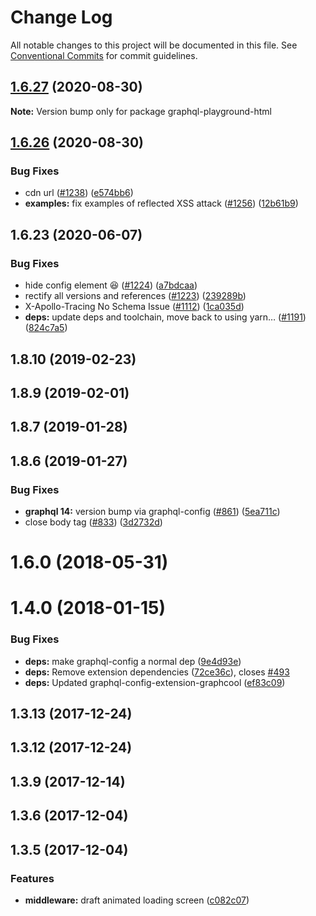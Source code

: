 # Change Log

All notable changes to this project will be documented in this file.
See [Conventional Commits](https://conventionalcommits.org) for commit guidelines.

## [1.6.27](https://github.com/graphcool/graphql-playground/compare/graphql-playground-html@1.6.26...graphql-playground-html@1.6.27) (2020-08-30)

**Note:** Version bump only for package graphql-playground-html





## [1.6.26](https://github.com/graphcool/graphql-playground/compare/graphql-playground-html@1.6.23...graphql-playground-html@1.6.26) (2020-08-30)


### Bug Fixes

* cdn url ([#1238](https://github.com/graphcool/graphql-playground/issues/1238)) ([e574bb6](https://github.com/graphcool/graphql-playground/commit/e574bb69e8adcda816fa62acc7e3adf19f31947a))
* **examples:** fix examples of reflected XSS attack ([#1256](https://github.com/graphcool/graphql-playground/issues/1256)) ([12b61b9](https://github.com/graphcool/graphql-playground/commit/12b61b9d69286b12a6ac74b12aae705e6b060f3b))





## 1.6.23 (2020-06-07)


### Bug Fixes

* hide config element 😆 ([#1224](https://github.com/graphcool/graphql-playground/issues/1224)) ([a7bdcaa](https://github.com/graphcool/graphql-playground/commit/a7bdcaa669f21603ded80bb9c59c4ab41597161a))
* rectify all versions and references ([#1223](https://github.com/graphcool/graphql-playground/issues/1223)) ([239289b](https://github.com/graphcool/graphql-playground/commit/239289b3e9da1744b23b7ef2694b1ed6370e3c16))
* X-Apollo-Tracing No Schema Issue ([#1112](https://github.com/graphcool/graphql-playground/issues/1112)) ([1ca035d](https://github.com/graphcool/graphql-playground/commit/1ca035d06f71cbe02aa8f36e7fce2095c2854ba6))
* **deps:** update deps and toolchain, move back to using yarn… ([#1191](https://github.com/graphcool/graphql-playground/issues/1191)) ([824c7a5](https://github.com/graphcool/graphql-playground/commit/824c7a57f0284f022726a8b8840aafc3e8720ccd))



## 1.8.10 (2019-02-23)



## 1.8.9 (2019-02-01)



## 1.8.7 (2019-01-28)



## 1.8.6 (2019-01-27)


### Bug Fixes

* **graphql 14:** version bump via graphql-config ([#861](https://github.com/graphcool/graphql-playground/issues/861)) ([5ea711c](https://github.com/graphcool/graphql-playground/commit/5ea711c590c1265c873324b28cd3483d3e05dc98))
* close body tag ([#833](https://github.com/graphcool/graphql-playground/issues/833)) ([3d2732d](https://github.com/graphcool/graphql-playground/commit/3d2732dbd90f71f8b48465b95c7b7b5bc8bc7a1c))



# 1.6.0 (2018-05-31)



# 1.4.0 (2018-01-15)


### Bug Fixes

* **deps:** make graphql-config a normal dep ([9e4d93e](https://github.com/graphcool/graphql-playground/commit/9e4d93e0cf7ebd3ba1806407383e071fda37cb55))
* **deps:** Remove extension dependencies ([72ce36c](https://github.com/graphcool/graphql-playground/commit/72ce36cdd96f35efefd916993a949e646c5f94b2)), closes [#493](https://github.com/graphcool/graphql-playground/issues/493)
* **deps:** Updated graphql-config-extension-graphcool ([ef83c09](https://github.com/graphcool/graphql-playground/commit/ef83c097c018a42f7ee65529d6af4ea3928a4281))



## 1.3.13 (2017-12-24)



## 1.3.12 (2017-12-24)



## 1.3.9 (2017-12-14)



## 1.3.6 (2017-12-04)



## 1.3.5 (2017-12-04)


### Features

* **middleware:** draft animated loading screen ([c082c07](https://github.com/graphcool/graphql-playground/commit/c082c07cdcfeae50dd0c43a5ae225729a91556ef))

